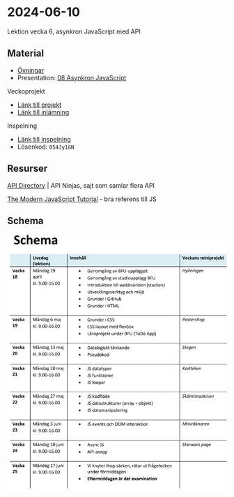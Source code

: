 # 2024-06-10
Lektion vecka 6, asynkron JavaScript med API

## Material
+ [Övningar](exercises.md)
+ Presentation: [08 Asynkron JavaScript](https://docs.google.com/presentation/d/1d3wxjwRsrq7EXPsgkqCNV_neOKgoMEnUUdNB9fjg-0U/edit?usp=sharing)


Veckoprojekt
+ [Länk till projekt](projekt.md)
+ [Länk till inlämning](https://docs.google.com/forms/d/e/1FAIpQLSd1wjXFeMVtQyD4YzoeCyp5nXN68F8bQZ-9O-lazqzegsH7Iw/viewform?usp=sf_link)

Inspelning
+ [Länk till inspelning](https://folkuniversitetet-se.zoom.us/rec/share/ExnEjyUWGx-9v4wrYeAhijw9FYEBoynv02MRBcWEmaqLBbSZL4O43Ue23J483gQ.ziR4pXRrefCckysi)
+ Lösenkod: `0S4Jy1&N`


## Resurser

[API Directory](https://api-ninjas.com/api) | API Ninjas, sajt som samlar flera API

[The Modern JavaScript Tutorial](https://javascript.info/) - bra referens till JS

## Schema
![Schema för kursen](schema.png)

